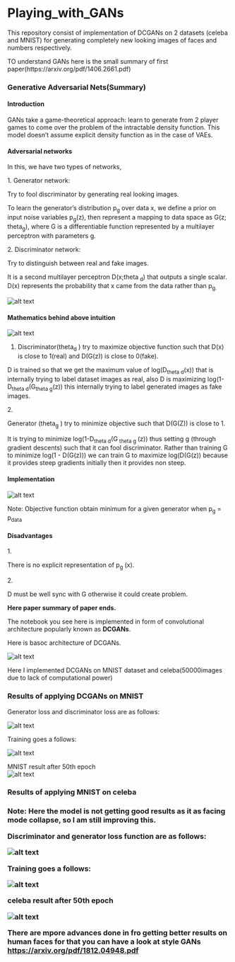 # Playing_with_GANs
<p>This repository consist of implementation of DCGANs on 2 datasets (celeba and MNIST) for generating completely new looking images of faces and numbers respectively.</p>
<p> TO understand GANs here is the small summary of first paper(https://arxiv.org/pdf/1406.2661.pdf)</p>
<h3> Generative Adversarial Nets(Summary) </h3>
<h4> Introduction</h4>
<p> GANs take a game-theoretical approach: learn to generate from 2 player games to come over the problem of the intractable density function.
This model doesn’t assume explicit density function as in the case of VAEs.</p>
<h4> Adversarial networks </h4>
<p> In this, we have two types of networks,</p>
1. Generator network:<br>
<p>Try to fool discriminator by generating real looking images.</p>
<p>To learn the generator’s distribution p<sub>g</sub> over data x, we define a prior on input noise variables p<sub>g</sub>(z), then represent a mapping to data space as G(z; theta<sub>g</sub>), where G is a differentiable function represented by a multilayer perceptron with parameters g.</p>
2. Discriminator network: <br>
<p>Try to distinguish between real and fake images.</p>
<p>It is a second multilayer perceptron D(x;theta<sub> d</sub>) that outputs a single scalar. D(x) represents the probability that x came from the data rather than p<sub>g.</sub></p>

![alt text](https://github.com/dhruvgrover1251/Playing_with_GANs/blob/master/GANs.PNG)

<h4>Mathematics behind above intuition</h4>

![alt text](https://github.com/dhruvgrover1251/Playing_with_GANs/blob/master/GANs%202.PNG)
1. <p> Discriminator(theta<sub>d</sub> ) try to maximize objective function such that D(x) is close to 1(real) and D(G(z)) is close to 0(fake).</p>
<p>D is trained so that we get the maximum value of log(D<sub>theta d</sub>(x)) that is internally trying to label dataset images as real, also D is maximizing log(1-D<sub>theta d</sub>(G<sub>theta g</sub>(z)) this internally trying to label generated images as fake images. </p>
2. <p>Generator (theta<sub>g</sub> ) try to minimize objective such that D(G(Z)) is close to 1.</p>
<P>It is trying to minimize log(1-D<sub>theta d</sub>(G<sub> theta g </sub>(z)) thus setting g (through gradient descents) such that it can fool discriminator.
Rather than training G to minimize log(1 - D(G(z))) we can train G to maximize log(D(G(z)) because it provides steep gradients initially then it provides non steep.</p>
<h4>Implementation</h4>

![alt text](https://github.com/dhruvgrover1251/Playing_with_GANs/blob/master/GANs%203.PNG)
<p>Note: Objective function obtain minimum for a given generator when p<sub>g</sub> = p<sub>data</sub></p>

<h4>Disadvantages</h4>
1.<p>There is no explicit representation of p<sub>g</sub> (x).</p>
2.<p>D must be well sync with G otherwise it could create problem.</p>
<p><b>Here paper summary of paper ends.</b></p>
<p>The notebook you see here is implemented in form of convolutional architecture popularly known as <b>DCGANs</b>.
<p> Here is basoc architecture of DCGANs.
  
  ![alt text](https://github.com/dhruvgrover1251/Playing_with_GANs/blob/master/DCGANS%20archi.PNG)
  
  <p>Here I implemented DCGANs on MNIST dataset and celeba(50000images due to lack of computational power)</p>
  
  <h3> Results of applying DCGANs on MNIST</h3>
  Generator loss and discriminator loss are as follows:<br>
  
  ![alt text](https://github.com/dhruvgrover1251/Playing_with_GANs/blob/master/MNIST%20Loss%20plot.PNG)<br>
  
  Training goes a follows:<br>
  
  ![alt text](https://github.com/dhruvgrover1251/Playing_with_GANs/blob/master/dcgan%20gif%20mnist.gif)<br>
  
  MNIST result after 50th epoch<br>
  ![alt text](https://github.com/dhruvgrover1251/Playing_with_GANs/blob/master/MNIST_result.png)
  
  <h3>Results of applying MNIST on celeba<h3>
  
  <b>Note: Here the model is not getting good results as it as facing mode collapse, so I am still improving this.</b><br>
  
  Discriminator and generator loss function are as follows: 
  
  ![alt text](https://github.com/dhruvgrover1251/Playing_with_GANs/blob/master/celeba_loss.png)<br>
  
   Training goes a follows:<br>
  
   ![alt text](https://github.com/dhruvgrover1251/Playing_with_GANs/blob/master/celeba_DCGANs.gif)<br>
   
   celeba result after 50th epoch<br>
   
   ![alt text](https://github.com/dhruvgrover1251/Playing_with_GANs/blob/master/celeba_results.png)<br>
   
   
   <b> There are mpore advances done in fro getting better results on human faces for that you can have a look at style GANs https://arxiv.org/pdf/1812.04948.pdf</b>
   
   

   
   
   
   



  
  

